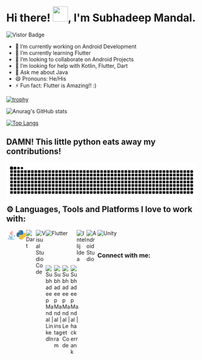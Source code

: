 <h1>Hi there! <img src="https://media.giphy.com/media/hvRJCLFzcasrR4ia7z/giphy.gif" height="40px" width="40px">, I'm Subhadeep Mandal.</h1><a target="_blank"><img src="https://visitor-badge.glitch.me/badge?page_id=Subhadeep0506.Subhadeep0506" alt="Vistor Badge"></a>


- 🔭 I’m currently working on Android Development
- 🌱 I’m currently learning Flutter
- 👯 I’m looking to collaborate on Android Projects
- 🤔 I’m looking for help with Kotlin, Flutter, Dart
- 💬 Ask me about Java
- 😄 Pronouns: He/His
- ⚡ Fun fact: Flutter is Amazing!! :)

[![trophy](https://github-profile-trophy.vercel.app/?username=subhadeep0506&theme=onedark)](https://github.com/ryo-ma/github-profile-trophy)

<!-- <img src = "https://github-readme-stats.vercel.app/api?username=Subhadeep0506&&show_icons=true&title_color=ffffff&icon_color=ff8454&text_color=daf7dc&bg_color=6054ff"> -->

![Anurag's GitHub stats](https://github-readme-stats.vercel.app/api?username=Subhadeep0506&show_icons=true&theme=gruvbox)

[![Top Langs](https://github-readme-stats.vercel.app/api/top-langs/?username=Subhadeep0506&langs_count=8)](https://github.com/Subhadeep0506/github-readme-stats)

<H2>DAMN! This little python eats away my contributions!</H2>
<div>
  <img align="left" alt="GIF" src="https://github.com/Subhadeep0506/Subhadeep0506/blob/main/images/github-user-contribution.svg"/>
</div>

## ⚙ Languages, Tools and Platforms I love to work with:
<img align="left" alt="Java" width="26px" src="https://github.com/Subhadeep0506/Subhadeep0506/blob/main/images/java-icon.png"/>
<img align="left" alt="Python" width="26px" src="https://github.com/Subhadeep0506/Subhadeep0506/blob/main/images/python-icon.png"/>
<img align="left" alt="Dart" width="26px" src="https://upload.wikimedia.org/wikipedia/commons/7/7e/Dart-logo.png"/>
<img align="left" alt="Visual Studio Code" width="26px" src="https://upload.wikimedia.org/wikipedia/commons/thumb/9/9a/Visual_Studio_Code_1.35_icon.svg/2048px-Visual_Studio_Code_1.35_icon.svg.png"/>
<img align="left" alt="Flutter" width="82px" src="https://upload.wikimedia.org/wikipedia/commons/1/17/Google-flutter-logo.png"/>
<img align="left" alt="Intellij Idea" width="26px" src="https://upload.wikimedia.org/wikipedia/commons/9/9c/IntelliJ_IDEA_Icon.svg"/>
<img align="left" alt="Android Studio" width="29px" src="https://upload.wikimedia.org/wikipedia/commons/8/8f/Breezeicons-apps-48-android-studio.svg"/>
<img align="left" alt="Unity" width="76px" src="https://upload.wikimedia.org/wikipedia/commons/1/19/Unity_Technologies_logo.svg"/>
<br>
<br>

### Connect with me:

[<img align="left" alt="Subhadeep Mandal | LinkedIn" width="22px" src="https://upload.wikimedia.org/wikipedia/commons/e/e9/Linkedin_icon.svg" />][linkedin]
[<img align="left" alt="Subhadeep Mandal | instagram" width="22px" src="https://upload.wikimedia.org/wikipedia/commons/e/e7/Instagram_logo_2016.svg" />][instagram]
[<img align="left" alt="Subhadeep Mandal | LeetCode" width="22px" src="https://upload.wikimedia.org/wikipedia/commons/1/19/LeetCode_logo_black.png" />][leetcode]
[<img align="left" alt="Subhadeep Mandal | hackerrank" width="22px" src="https://upload.wikimedia.org/wikipedia/commons/6/6a/Hackerrank_meaningful_logo.svg" />][hackerrank]

[linkedin]: https://www.linkedin.com/in/subhadeep-mandal-460078200/
[instagram]: https://www.instagram.com/s.u.b.h.a.d.e.e.p__/
[leetcode]: https://leetcode.com/denct/
[hackerrank]: https://www.hackerrank.com/DenCT
